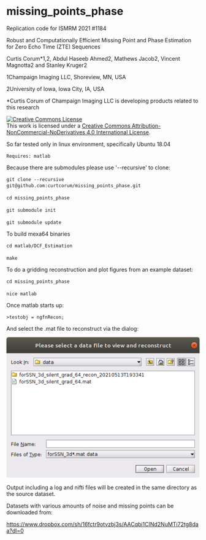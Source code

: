 # missing_points_phase
Replication code for ISMRM 2021 #1184

Robust and Computationally Efficient Missing Point and Phase Estimation for Zero Echo Time (ZTE) Sequences

Curtis Corum*1,2, Abdul Haseeb Ahmed2, Mathews Jacob2, Vincent Magnotta2 and Stanley Kruger2

  1Champaign Imaging LLC, Shoreview, MN, USA

  2University of Iowa, Iowa City, IA, USA

  *Curtis Corum of Champaign Imaging LLC is developing products related to this research

<a rel="license" href="http://creativecommons.org/licenses/by-nc-nd/4.0/"><img alt="Creative Commons License" style="border-width:0" src="https://i.creativecommons.org/l/by-nc-nd/4.0/88x31.png" /></a><br />This work is licensed under a <a rel="license" href="http://creativecommons.org/licenses/by-nc-nd/4.0/">Creative Commons Attribution-NonCommercial-NoDerivatives 4.0 International License</a>.


So far tested only in linux environment, specifically Ubuntu 18.04

    Requires: matlab

Because there are submodules please use '--recursive' to clone:
    
    git clone --recursive git@github.com:curtcorum/missing_points_phase.git
    
    cd missing_points_phase
    
    git submodule init
    
    git submodule update

To build mexa64 binaries

    cd matlab/DCF_Estimation
    
    make

To do a gridding reconstruction and plot figures from an example dataset:

    cd missing_points_phase

    nice matlab

Once matlab starts up:

    >testobj = ngfnRecon;
    
And select the .mat file to reconstruct via the dialog:
    
![file dialog for p-file](https://github.com/curtcorum/missing_points_phase/blob/master/ngfnRecon_dialog.png)

Output including a log and nifti files will be created in the same directory as the source dataset.

Datasets with various amounts of noise and missing points can be downloaded from:

https://www.dropbox.com/sh/16fctr9otvzbj3s/AACqbi1CINd2NuMTi72tg8daa?dl=0



